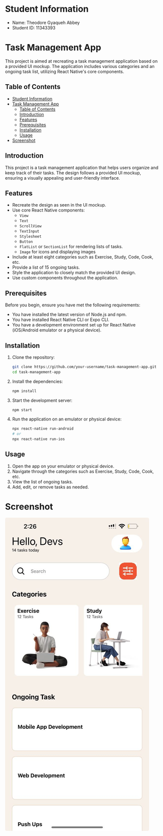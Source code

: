 # Student Information
- Name: Theodore Gyaqueh Abbey
- Student ID: 11343393
  

# Task Management App

This project is aimed at recreating a task management application based on a provided UI mockup. The application includes various categories and an ongoing task list, utilizing React Native's core components.

## Table of Contents

- [Student Information](#student-information)
- [Task Management App](#task-management-app)
  - [Table of Contents](#table-of-contents)
  - [Introduction](#introduction)
  - [Features](#features)
  - [Prerequisites](#prerequisites)
  - [Installation](#installation)
  - [Usage](#usage)
- [Screenshot](#screenshot)

## Introduction

This project is a task management application that helps users organize and keep track of their tasks. The design follows a provided UI mockup, ensuring a visually appealing and user-friendly interface.

## Features

- Recreate the design as seen in the UI mockup.
- Use core React Native components:
  - `View`
  - `Text`
  - `ScrollView`
  - `TextInput`
  - `Stylesheet`
  - `Button`
  - `FlatList` or `SectionList` for rendering lists of tasks.
  - `Image` for icons and displaying images
- Include at least eight categories such as Exercise, Study, Code, Cook, etc.
- Provide a list of 15 ongoing tasks.
- Style the application to closely match the provided UI design.
- Use custom components throughout the application.

## Prerequisites

Before you begin, ensure you have met the following requirements:
- You have installed the latest version of Node.js and npm.
- You have installed React Native CLI or Expo CLI.
- You have a development environment set up for React Native (iOS/Android emulator or a physical device).

## Installation

1. Clone the repository:
    ```sh
    git clone https://github.com/your-username/task-management-app.git
    cd task-management-app
    ```

2. Install the dependencies:
    ```sh
    npm install
    ```

3. Start the development server:
    ```sh
    npm start
    ```

4. Run the application on an emulator or physical device:
    ```sh
    npx react-native run-android
    # or
    npx react-native run-ios
    ```

## Usage

1. Open the app on your emulator or physical device.
2. Navigate through the categories such as Exercise, Study, Code, Cook, etc.
3. View the list of ongoing tasks.
4. Add, edit, or remove tasks as needed.


 # Screenshot
![App Screenshot](Screenshot.jpg)